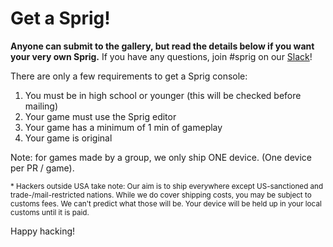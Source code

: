# Get a Sprig!

**Anyone can submit to the gallery, but read the details below if you want your very own Sprig.** If you have any questions, join #sprig on our [Slack](https://hackclub.com/slack)!

There are only a few requirements to get a Sprig console:

1. You must be in high school or younger (this will be checked before mailing)
2. Your game must use the Sprig editor
3. Your game has a minimum of 1 min of gameplay
4. Your game is original

Note: for games made by a group, we only ship ONE device. (One device per PR / game).

<small>* Hackers outside USA take note: Our aim is to ship everywhere except US-sanctioned and trade-/mail-restricted nations. While we do cover shipping costs, you may be subject to customs fees. We can't predict what those will be. Your device will be held up in your local customs until it is paid.</small>

Happy hacking!
